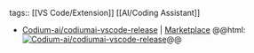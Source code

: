 tags:: [[VS Code/Extension]] [[AI/Coding Assistant]]

- [Codium-ai/codiumai-vscode-release](https://github.com/Codium-ai/codiumai-vscode-release) | [Marketplace](https://marketplace.visualstudio.com/items?itemName=Codium.codium)
  @@html: <a href="https://github.com/Codium-ai/codiumai-vscode-release/"><img src="https://github-readme-stats-astronomer.vercel.app/api/pin/?username=Codium-ai&repo=codiumai-vscode-release&theme=tokyonight" alt="Codium-ai/codiumai-vscode-release"/></a>@@